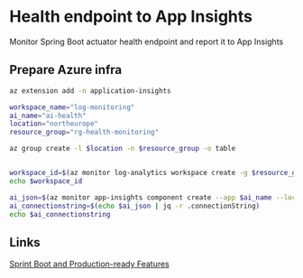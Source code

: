 # Health endpoint to App Insights

Monitor Spring Boot actuator health endpoint and report it to App Insights

## Prepare Azure infra

```bash
az extension add -n application-insights

workspace_name="log-monitoring"
ai_name="ai-health"
location="northeurope"
resource_group="rg-health-monitoring"

az group create -l $location -n $resource_group -o table


workspace_id=$(az monitor log-analytics workspace create -g $resource_group -n $workspace_name --query id -o tsv)
echo $workspace_id

ai_json=$(az monitor app-insights component create --app $ai_name --location $location --kind web -g $resource_group --workspace $workspace_id -o json)
ai_connectionstring=$(echo $ai_json | jq -r .connectionString)
echo $ai_connectionstring
```

## Links

[Sprint Boot and Production-ready Features](https://docs.spring.io/spring-boot/docs/current/reference/html/actuator.html#actuator.endpoints.health)
